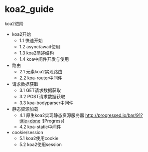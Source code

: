 # koa2_guide
koa2进阶

*   koa2开始
    *   1.1 快速开始
    *   1.2 async/await使用
    *   1.3 koa2简述结构
    *   1.4 koa中间件开发与使用
*   路由
    *   2.1 元素koa2实现路由
    *   2.2 koa-router中间件
*   请求数据获取
    *   3.1 GET请求数据获取
    *   3.2 POST请求数据获取
    *   3.3 koa-bodyparser中间件
*   静态资源加载
    *   4.1 原生koa2实现静态资源服务器 <i class="fas fa-spinner fa-pulse"></i> http://progressed.io/bar/91?title=done
![Progress]
    *   4.2 koa-static中间件 <i class="fas fa-spinner fa-pulse"></i>
*   cookie/session
    *   5.1 koa2使用cookie <i class="fas fa-spinner fa-pulse"></i>
    *   5.2 koa2使用session <i class="fas fa-spinner fa-pulse"></i>


